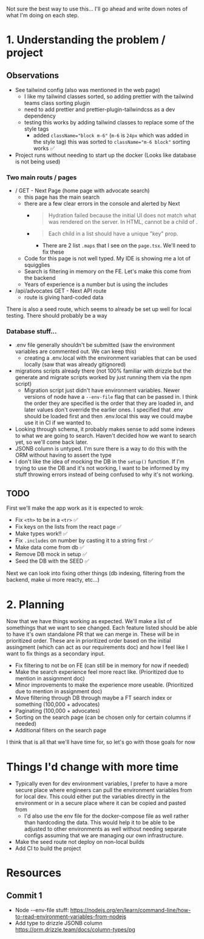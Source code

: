 Not sure the best way to use this... I'll go ahead and write down notes of what I'm doing on each step.

# 1. Understanding the problem / project

## Observations

- See tailwind config (also was mentioned in the web page)
  - I like my tailwind classes sorted, so adding prettier with the tailwind teams class sorting plugin
  - need to add prettier and prettier-plugin-tailwindcss as a dev dependency
  - testing this works by adding tailwind classes to replace some of the style tags
    - added `className="block m-6"` (`m-6` is `24px` which was added in the style tag) this was sorted to `className="m-6 block"` sorting works ✅
- Project runs without needing to start up the docker (Looks like database is not being used)

### Two main routs / pages

- / GET - Next Page (home page with advocate search)
  - this page has the main search
  - there are a few clear errors in the console and alerted by Next
    - > Hydration failed because the initial UI does not match what was rendered on the server.
      > In HTML, <th> cannot be a child of <thead>.
    - > Each child in a list should have a unique "key" prop.
      - There are 2 list `.maps` that I see on the `page.tsx`. We'll need to fix these
  - Code for this page is not well typed. My IDE is showing me a lot of squigglies
  - Search is filtering in memory on the FE. Let's make this come from the backend
  - Years of experience is a number but is using the includes
- /api/advocates GET - Next API route
  - route is giving hard-coded data

There is also a seed route, which seems to already be set up well for local testing. There should probably be a way

### Database stuff...

- .env file generally shouldn't be submitted (saw the environment variables are commented out. We can keep this)
  - creating a .env.local with the environment variables that can be used locally (saw that was already gitignored)
- migrations scripts already there (not 100% familiar with drizzle but the generate and migrate scripts worked by just running them via the npm script)
  - Migration script just didn't have environment variables. Newer versions of node have a `--env-file` flag that can be passed in. I think the order they are specified is the order that they are loaded in, and later values don't override the earlier ones. I specified that .env should be loaded first and then .env.local this way we could maybe use it in CI if we wanted to.
- Looking through schema, it probably makes sense to add some indexes to what we are going to search. Haven't decided how we want to search yet, so we'll come back later.
- JSONB column is untyped. I'm sure there is a way to do this with the ORM without having to assert the type
- I don't like the idea of mocking the DB in the `setup()` function. If I'm trying to use the DB and it's not working, I want to be informed by my stuff throwing errors instead of being confused to why it's not working.

## TODO

First we'll make the app work as it is expected to wrok:

- Fix `<th>` to be in a `<tr>` ✅
- Fix keys on the lists from the react page ✅
- Make types work!! ✅
- Fix `.includes` on number by casting it to a string first ✅
- Make data come from db ✅
- Remove DB mock in setup ✅
- Seed the DB with the SEED ✅

Next we can look into fixing other things (db indexing, filtering from the backend, make ui more reacty, etc...)

# 2. Planning

Now that we have things working as expected. We'll make a list of somethings that we want to see changed. Each feature listed should be able to have it's own standalone PR that we can merge in. These will be in prioritized order. These are in prioritized order based on the initial assingment (which can act as our requirements doc) and how I feel like I want to fix things as a secondary input.

- Fix filtering to not be on FE (can still be in memory for now if needed)
- Make the search experience feel more react like. (Prioritized due to mention in assignment doc)
- Minor improvements to make the experience more useable. (Prioritized due to mention in assignment doc)
- Move filtering through DB through maybe a FT search index or something (100,000 + advocates)
- Paginating (100,000 + advocates)
- Sorting on the search page (can be chosen only for certain columns if needed)
- Additional filters on the search page

I think that is all that we'll have time for, so let's go with those goals for now

# Things I'd change with more time

- Typically even for dev environment variables, I prefer to have a more secure place where engineers can pull the environment variables from for local dev. This could either put the variables directly in the environment or in a secure place where it can be copied and pasted from
  - I'd also use the env file for the docker-compose file as well rather than hardcoding the data. This would help it to be able to be adjusted to other environments as well without needing separate configs assuming that we are managing our own infrastructure.
- Make the seed route not deploy on non-local builds
- Add CI to build the project

# Resources

## Commit 1

- Node --env-file stuff: https://nodejs.org/en/learn/command-line/how-to-read-environment-variables-from-nodejs
- Add type to drizzle JSONB column https://orm.drizzle.team/docs/column-types/pg
